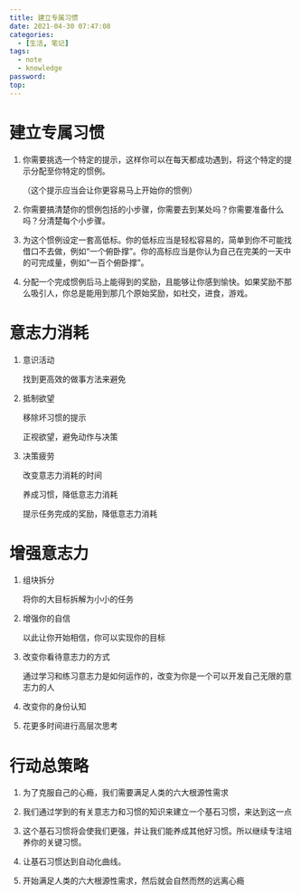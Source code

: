 ```yaml
---
title: 建立专属习惯
date: 2021-04-30 07:47:08
categories:
  - [生活, 笔记]
tags:
  - note
  - knowledge
password: 
top: 
---
```


# 建立专属习惯

1. 你需要挑选一个特定的提示，这样你可以在每天都成功遇到，将这个特定的提示分配至你特定的惯例。

   （这个提示应当会让你更容易马上开始你的惯例）

2. 你需要搞清楚你的惯例包括的小步骤，你需要去到某处吗？你需要准备什么吗？分清楚每个小步骤。

3. 为这个惯例设定一套高低标。你的低标应当是轻松容易的，简单到你不可能找借口不去做，例如“一个俯卧撑”。你的高标应当是你认为自己在完美的一天中的可完成量，例如“一百个俯卧撑”。

4. 分配一个完成惯例后马上能得到的奖励，且能够让你感到愉快。如果奖励不那么吸引人，你总是能用到那几个原始奖励，如社交，进食，游戏。<!-- more -->

# 意志力消耗

1. 意识活动

   找到更高效的做事方法来避免

2. 抵制欲望

   移除坏习惯的提示

   正视欲望，避免动作与决策

3. 决策疲劳

   改变意志力消耗的时间

   养成习惯，降低意志力消耗

   提示任务完成的奖励，降低意志力消耗

# 增强意志力

1. 组块拆分

   将你的大目标拆解为小小的任务

2. 增强你的自信

   以此让你开始相信，你可以实现你的目标

3. 改变你看待意志力的方式

   通过学习和练习意志力是如何运作的，改变为你是一个可以开发自己无限的意志力的人

4. 改变你的身份认知

5. 花更多时间进行高层次思考

# 行动总策略

1. 为了克服自己的心瘾，我们需要满足人类的六大根源性需求

2. 我们通过学到的有关意志力和习惯的知识来建立一个基石习惯，来达到这一点

3. 这个基石习惯将会使我们更强，并让我们能养成其他好习惯。所以继续专注培养你的关键习惯。

4. 让基石习惯达到自动化曲线。

5. 开始满足人类的六大根源性需求，然后就会自然而然的远离心瘾

